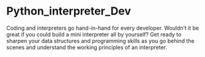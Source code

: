 # Python_interpreter_Dev
Coding and interpreters go hand-in-hand for every developer. Wouldn’t it be great if you could build a mini interpreter all by yourself? Get ready to sharpen your data structures and programming skills as you go behind the scenes and understand the working principles of an interpreter.
